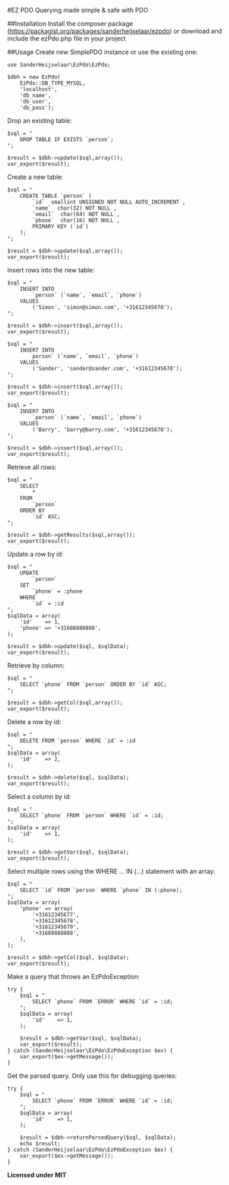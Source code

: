 #EZ PDO
Querying made simple & safe with PDO

##Installation
Install the composer package (https://packagist.org/packages/sanderheijselaar/ezpdo)
or download and include the ezPdo.php file in your project

##Usage
Create new SimplePDO instance or use the existing one:

	use SanderHeijselaar\EzPdo\EzPdo;

    $dbh = new EzPdo(
		EzPdo::DB_TYPE_MYSQL, 
		'localhost', 
		'db_name', 
		'db_user', 
		'db_pass');

Drop an existing table:

    $sql = "
        DROP TABLE IF EXISTS `person`;
    ";

    $result = $dbh->update($sql,array());
    var_export($result);

Create a new table:

    $sql = "
        CREATE TABLE `person` (
            `id`  smallint UNSIGNED NOT NULL AUTO_INCREMENT ,
            `name`  char(32) NOT NULL ,
            `email`  char(64) NOT NULL ,
            `phone`  char(16) NOT NULL ,
            PRIMARY KEY (`id`)
        );
    ";

    $result = $dbh->update($sql,array());
    var_export($result);

Insert rows into the new table:

    $sql = "
        INSERT INTO 
			`person` (`name`, `email`, `phone`) 
		VALUES 
			('Simon', 'simon@simon.com', '+31612345678');
    ";

    $result = $dbh->insert($sql,array());
    var_export($result);

    $sql = "
        INSERT INTO 
			person` (`name`, `email`, `phone`) 
		VALUES 
			('Sander', 'sander@sander.com', '+31612345678');
    ";

    $result = $dbh->insert($sql,array());
    var_export($result);

    $sql = "
        INSERT INTO 
			`person` (`name`, `email`, `phone`) 
		VALUES 
			('Barry', 'barry@barry.com', '+31612345678');
    ";

    $result = $dbh->insert($sql,array());
    var_export($result);

Retrieve all rows:

    $sql = "
        SELECT 
			* 
		FROM 
			`person` 
		ORDER BY 
			`id` ASC;
    ";

    $result = $dbh->getResults($sql,array());
    var_export($result);

Update a row by id:

    $sql = "
        UPDATE 
			`person` 
		SET 
			`phone` = :phone 
		WHERE 
			`id` = :id
    ";
    $sqlData = array(
        'id'    => 1,
        'phone' => '+31688888888',
    );

    $result = $dbh->update($sql, $sqlData);
    var_export($result);

Retrieve by column:

    $sql = "
        SELECT `phone` FROM `person` ORDER BY `id` ASC;
    ";

    $result = $dbh->getCol($sql,array());
    var_export($result);

Delete a row by id:

    $sql = "
        DELETE FROM `person` WHERE `id` = :id
    ";
    $sqlData = array(
        'id'    => 2,
    );

    $result = $dbh->delete($sql, $sqlData);
    var_export($result);

Select a column by id:

    $sql = "
        SELECT `phone` FROM `person` WHERE `id` = :id;
    ";
    $sqlData = array(
        'id'    => 1,
    );

    $result = $dbh->getVar($sql, $sqlData);
    var_export($result);

Select multiple rows using the WHERE ... IN (...) statement with an array:

    $sql = "
        SELECT `id` FROM `person` WHERE `phone` IN (:phone);
    ";
    $sqlData = array(
        'phone' => array(
            '+31612345677',
            '+31612345678',
            '+31612345679',
            '+31688888888',
        ),
    );

    $result = $dbh->getCol($sql, $sqlData);
    var_export($result);

Make a query that throws an EzPdoException:

	try {
	    $sql = "
	        SELECT `phone` FROM `ERROR` WHERE `id` = :id;
	    ";
	    $sqlData = array(
	        'id'    => 1,
	    );
	
	    $result = $dbh->getVar($sql, $sqlData);
	    var_export($result);
	} catch (SanderHeijselaar\EzPdo\EzPdoException $ex) {
	    var_export($ex->getMessage());
	}

Get the parsed query. Only use this for debugging queries:

	try {
	    $sql = "
	        SELECT `phone` FROM `ERROR` WHERE `id` = :id;
	    ";
	    $sqlData = array(
	        'id'    => 1,
	    );
	
	    $result = $dbh->returnParsedQuery($sql, $sqlData);
	    echo $result;
	} catch (SanderHeijselaar\EzPdo\EzPdoException $ex) {
	    var_export($ex->getMessage());
	}



**Licensed under MIT**
